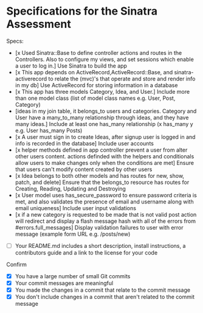 # Specifications for the Sinatra Assessment

Specs:
- [x Used Sinatra::Base to define controller actions and routes in the Controllers. Also to configure my views, and set sessions which enable a user to log in.] Use Sinatra to build the app
- [x This app depends on ActiveRecord,ActiveRecord::Base, and sinatra-activerecord to relate the (mvc)'s that operate and store and render info in my db] Use ActiveRecord for storing information in a database
- [x This app has three models Category, Idea, and User.] Include more than one model class (list of model class names e.g. User, Post, Category)
- [ideas in my join table, it belongs_to users and categories. Category and User have a many_to_many relationship through ideas, and they have many ideas.] Include at least one has_many relationship (x has_many y e.g. User has_many Posts)
- [x A user must sign in to create Ideas, after signup user is logged in and info is recorded in the database] Include user accounts
- [x helper methods defined in app controller prevent a user from alter other users content. actions definded with the helpers and conditionals allow users to make changes only when the conditions are met] Ensure that users can't modify content created by other users
- [x Idea belongs to both other models and has routes for new, show, patch, and delete] Ensure that the belongs_to resource has routes for Creating, Reading, Updating and Destroying
- [x User model uses has_secure_password to ensure password criteria is met, and also validates the presence of email and username along with email uniqueness] Include user input validations
- [x if a new category is requested to be made that is not valid post action will redirect and display a flash message hash with all of the errors from #errors.full_messages] Display validation failures to user with error message (example form URL e.g. /posts/new)
- [ ] Your README.md includes a short description, install instructions, a contributors guide and a link to the license for your code

Confirm
- [x] You have a large number of small Git commits
- [x] Your commit messages are meaningful
- [x] You made the changes in a commit that relate to the commit message
- [x] You don't include changes in a commit that aren't related to the commit message
